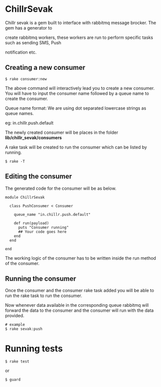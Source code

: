 # ChillrSevak

 Chillr sevak is a gem built to interface with rabbitmq message brocker. The gem has a generator to
 
 create rabbitmq workers, these workers are run to perform specific tasks such as sending SMS, Push 
 
 notification etc.
 
 ## Creating a new consumer
 
    $ rake consumer:new
   
  The above command will interactively lead you to create a new consumer. You will have to input 
  the consumer name followed by a queue name to create the consumer.
  
  Queue name format: We are using dot separated lowercase strings as queue names. 
  
  eg: in.chillr.push.default
  
  The newly created consumer will be places in the folder **lib/chillr_sevak/consumers**

  A rake task will be created to run the consumer which can be listed by running.
  
    $ rake -T

## Editing the consumer
 
The generated code for the consumer will be as below.

    module ChillrSevak
    
      class PushConsumer < Consumer
    
        queue_name "in.chillr.push.default"
    
        def run(payload)
          puts "Consumer running"
          ## Your code goes here
        end
      end
    
    end

The working logic of the consumer has to be written inside the run method of the consumer.

## Running the consumer

Once the consumer and the consumer rake task added you will be able to run the rake task to run the consumer.

Now whenever data available in the corresponding queue rabbitmq will forward the data to the consumer 
and the consumer will run with the data provided.

    # example
    $ rake sevak:push

# Running tests

    $ rake test

or

    $ guard